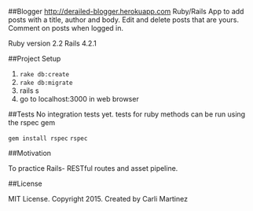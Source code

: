 ##Blogger
http://derailed-blogger.herokuapp.com
Ruby/Rails App to add posts with a title, author and body. Edit and delete posts that are yours. Comment on posts when logged in.


Ruby version 2.2
Rails 4.2.1

##Project Setup

1. `rake db:create`
2. `rake db:migrate`
3. rails s
4. go to localhost:3000 in web browser

##Tests
No integration tests yet.
tests for ruby methods can be run using the rspec gem

`gem install rspec`
`rspec`

##Motivation

To practice Rails- RESTful routes and asset pipeline.

##License

MIT License. Copyright 2015. Created by Carli Martinez
